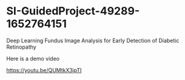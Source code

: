 # SI-GuidedProject-49289-1652764151
Deep Learning Fundus Image Analysis for Early Detection of Diabetic Retinopathy

Here is a demo video 

https://youtu.be/QUMtkX3jpTI
